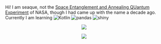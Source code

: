 Hi! I am seaque, not the [Space Entanglement and Annealing QUantum Experiment](https://www.jpl.nasa.gov/news/space-station-to-host-self-healing-quantum-communications-tech-demo) of NASA, though I had came up with the name a decade ago. Currently I am learning ![Kotlin](https://img.shields.io/badge/Kotlin-7F52FF.svg?logo=Kotlin&logoColor=white) ![pandas](https://img.shields.io/badge/pandas-150458.svg?logo=pandas&logoColor=white) ![shiny](https://img.shields.io/badge/Shiny-blue?style=flat&labelColor=white&logo=RStudio&logoColor=blue)

<p align="center">
    <img src="https://skillicons.dev/icons?i=git,flutter,bash,js,py,r&perline=3"/>
</p>

<p align="center">    
  <a href="https://seaque.github.io/blog"><img src="https://img.shields.io/badge/Jekyll-Blog (TR)-CC0000?style=for-the-badge&logo=jekyll"/></a>
</p>
